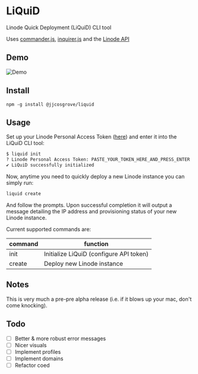 # LiQuiD

Linode Quick Deployment (LiQuiD) CLI tool

Uses <a href="https://github.com/tj/commander.js/">commander.js</a>, <a href="https://github.com/SBoudrias/Inquirer.js/">inquirer.js</a> and the <a href="https://developers.linode.com/api/v4">Linode API</a>

## Demo

![Demo](https://unpkg.com/@jjcosgrove/liquid@latest/demos/create.svg)

## Install

```
npm -g install @jjcosgrove/liquid
```

## Usage

Set up your Linode Personal Access Token ([here](https://cloud.linode.com/profile/tokens)) and enter it into the LiQuiD CLI tool:

```bash
$ liquid init
? Linode Personal Access Token: PASTE_YOUR_TOKEN_HERE_AND_PRESS_ENTER
✔ LiQuiD successfully initialized
```

Now, anytime you need to quickly deploy a new Linode instance you can simply run:

```bash
liquid create
```

And follow the prompts. Upon successful completion it will output a message detailing the IP address and provisioning status of your new Linode instance.

Current supported commands are:

command|function
-|-|
init|Initialize LiQuiD (configure API token)
create|Deploy new Linode instance

## Notes
This is very much a pre-pre alpha release (i.e. if it blows up your mac, don't come knocking).

## Todo

- [ ] Better & more robust error messages
- [ ] Nicer visuals
- [ ] Implement profiles
- [ ] Implement domains
- [ ] Refactor coed
